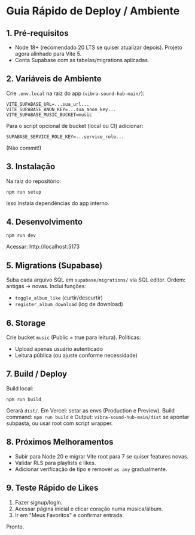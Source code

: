 # Guia Rápido de Deploy / Ambiente

## 1. Pré-requisitos
- Node 18+ (recomendado 20 LTS se quiser atualizar depois). Projeto agora alinhado para Vite 5.
- Conta Supabase com as tabelas/migrations aplicadas.

## 2. Variáveis de Ambiente
Crie `.env.local` na raiz do app (`vibra-sound-hub-main/`):
```
VITE_SUPABASE_URL=...sua_url...
VITE_SUPABASE_ANON_KEY=...sua_anon_key...
VITE_SUPABASE_MUSIC_BUCKET=music
```
Para o script opcional de bucket (local ou CI) adicionar:
```
SUPABASE_SERVICE_ROLE_KEY=...service_role...
```
(Não commit!)

## 3. Instalação
Na raiz do repositório:
```
npm run setup
```
Isso instala dependências do app interno.

## 4. Desenvolvimento
```
npm run dev
```
Acessar: http://localhost:5173

## 5. Migrations (Supabase)
Suba cada arquivo SQL em `supabase/migrations/` via SQL editor. Ordem: antigas -> novas. Inclui funções:
- `toggle_album_like` (curtir/descurtir)
- `register_album_download` (log de download)

## 6. Storage
Crie bucket `music` (Public = true para leitura). Políticas: 
- Upload apenas usuário autenticado
- Leitura pública (ou ajuste conforme necessidade)

## 7. Build / Deploy
Build local:
```
npm run build
```
Gerará `dist/`. Em Vercel: setar as envs (Production e Preview). Build command: `npm run build` e Output: `vibra-sound-hub-main/dist` se apontar subpasta, ou usar root com script wrapper.

## 8. Próximos Melhoramentos
- Subir para Node 20 e migrar Vite root para 7 se quiser features novas.
- Validar RLS para playlists e likes.
- Adicionar verificação de tipo e remover `as any` gradualmente.

## 9. Teste Rápido de Likes
1. Fazer signup/login.
2. Acessar página inicial e clicar coração numa música/álbum.
3. Ir em "Meus Favoritos" e confirmar entrada.

Pronto.
